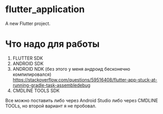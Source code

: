 # flutter_application

A new Flutter project.

# Что надо для работы

1. FLUTTER SDK
2. ANDROID SDK
3. ANDROID NDK (без этого у меня андроид бесконечно компилировался) https://stackoverflow.com/questions/59516408/flutter-app-stuck-at-running-gradle-task-assembledebug
4. CMDLINE TOOLS SDK

Все можно поставить либо через Android Studio либо через CMDLINE TOOLs, но второй вариант я не пробовал.